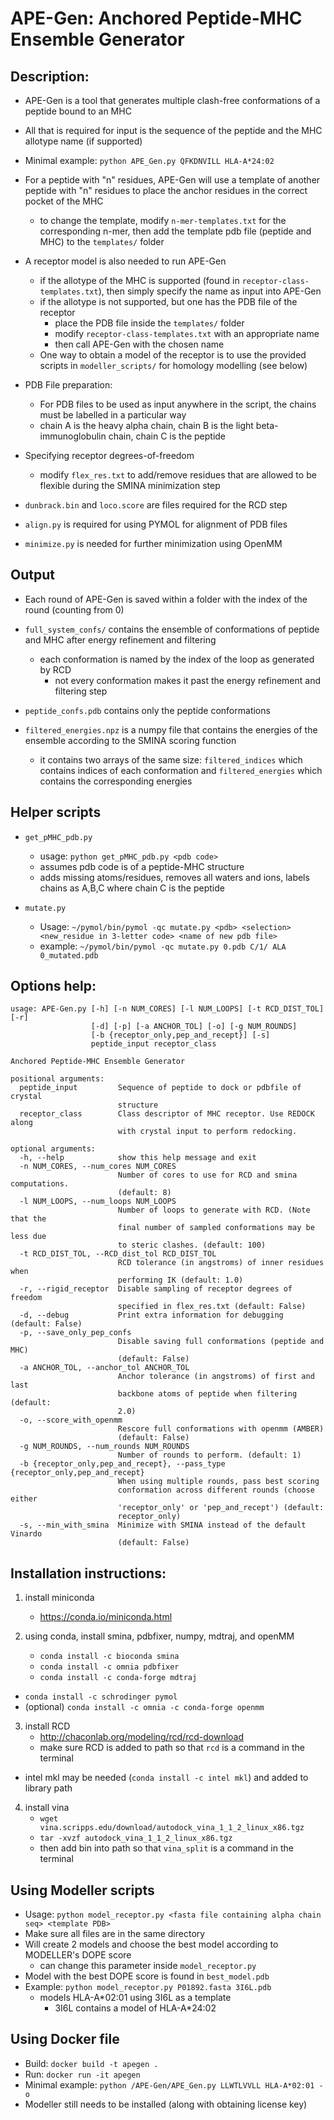# APE-Gen: Anchored Peptide-MHC Ensemble Generator

## Description:

- APE-Gen is a tool that generates multiple clash-free conformations of a peptide bound to an MHC

- All that is required for input is the sequence of the peptide and the MHC allotype name (if supported)

- Minimal example: `python APE_Gen.py QFKDNVILL HLA-A*24:02`

- For a peptide with "n" residues, APE-Gen will use a template of another peptide with "n" residues to place the anchor residues in the correct pocket of the MHC
  - to change the template, modify `n-mer-templates.txt` for the corresponding n-mer, then add the template pdb file (peptide and MHC) to the `templates/` folder

- A receptor model is also needed to run APE-Gen
  - if the allotype of the MHC is supported (found in `receptor-class-templates.txt`), then simply specify the name as input into APE-Gen
  - if the allotype is not supported, but one has the PDB file of the receptor
    - place the PDB file inside the `templates/` folder
    - modify `receptor-class-templates.txt` with an appropriate name
    - then call APE-Gen with the chosen name
  - One way to obtain a model of the receptor is to use the provided scripts in `modeller_scripts/` for homology modelling (see below)

- PDB File preparation:
  - For PDB files to be used as input anywhere in the script, the chains must be labelled in a particular way
  - chain A is the heavy alpha chain, chain B is the light beta-immunoglobulin chain, chain C is the peptide

- Specifying receptor degrees-of-freedom
  - modify `flex_res.txt` to add/remove residues that are allowed to be flexible during the SMINA minimization step

- `dunbrack.bin` and `loco.score` are files required for the RCD step
- `align.py` is required for using PYMOL for alignment of PDB files
- `minimize.py` is needed for further minimization using OpenMM


## Output

- Each round of APE-Gen is saved within a folder with the index of the round (counting from 0)

- `full_system_confs/` contains the ensemble of conformations of peptide and MHC after energy refinement and filtering
  - each conformation is named by the index of the loop as generated by RCD
    - not every conformation makes it past the energy refinement and filtering step
- `peptide_confs.pdb` contains only the peptide conformations
- `filtered_energies.npz` is a numpy file that contains the energies of the ensemble according to the SMINA scoring function
  - it contains two arrays of the same size: `filtered_indices` which contains indices of each conformation and `filtered_energies` which contains the corresponding energies


## Helper scripts

- `get_pMHC_pdb.py`
  - usage: `python get_pMHC_pdb.py <pdb code>`
  - assumes pdb code is of a peptide-MHC structure
  - adds missing atoms/residues, removes all waters and ions, labels chains as A,B,C where chain C is the peptide

- `mutate.py`
  - Usage: `~/pymol/bin/pymol -qc mutate.py <pdb> <selection> <new_residue in 3-letter code> <name of new pdb file>`
  - example: `~/pymol/bin/pymol -qc mutate.py 0.pdb C/1/ ALA 0_mutated.pdb`

## Options help:

```
usage: APE-Gen.py [-h] [-n NUM_CORES] [-l NUM_LOOPS] [-t RCD_DIST_TOL] [-r]
                  [-d] [-p] [-a ANCHOR_TOL] [-o] [-g NUM_ROUNDS]
                  [-b {receptor_only,pep_and_recept}] [-s]
                  peptide_input receptor_class

Anchored Peptide-MHC Ensemble Generator

positional arguments:
  peptide_input         Sequence of peptide to dock or pdbfile of crystal
                        structure
  receptor_class        Class descriptor of MHC receptor. Use REDOCK along
                        with crystal input to perform redocking.

optional arguments:
  -h, --help            show this help message and exit
  -n NUM_CORES, --num_cores NUM_CORES
                        Number of cores to use for RCD and smina computations.
                        (default: 8)
  -l NUM_LOOPS, --num_loops NUM_LOOPS
                        Number of loops to generate with RCD. (Note that the
                        final number of sampled conformations may be less due
                        to steric clashes. (default: 100)
  -t RCD_DIST_TOL, --RCD_dist_tol RCD_DIST_TOL
                        RCD tolerance (in angstroms) of inner residues when
                        performing IK (default: 1.0)
  -r, --rigid_receptor  Disable sampling of receptor degrees of freedom
                        specified in flex_res.txt (default: False)
  -d, --debug           Print extra information for debugging (default: False)
  -p, --save_only_pep_confs
                        Disable saving full conformations (peptide and MHC)
                        (default: False)
  -a ANCHOR_TOL, --anchor_tol ANCHOR_TOL
                        Anchor tolerance (in angstroms) of first and last
                        backbone atoms of peptide when filtering (default:
                        2.0)
  -o, --score_with_openmm
                        Rescore full conformations with openmm (AMBER)
                        (default: False)
  -g NUM_ROUNDS, --num_rounds NUM_ROUNDS
                        Number of rounds to perform. (default: 1)
  -b {receptor_only,pep_and_recept}, --pass_type {receptor_only,pep_and_recept}
                        When using multiple rounds, pass best scoring
                        conformation across different rounds (choose either
                        'receptor_only' or 'pep_and_recept') (default:
                        receptor_only)
  -s, --min_with_smina  Minimize with SMINA instead of the default Vinardo
                        (default: False)
```


## Installation instructions:

1) install miniconda 
	- https://conda.io/miniconda.html

2) using conda, install smina, pdbfixer, numpy, mdtraj, and openMM
	- `conda install -c bioconda smina`
	- `conda install -c omnia pdbfixer`
	- `conda install -c conda-forge mdtraj`
  - `conda install -c schrodinger pymol`
  - (optional) `conda install -c omnia -c conda-forge openmm`

3) install RCD
	- http://chaconlab.org/modeling/rcd/rcd-download
	- make sure RCD is added to path so that `rcd` is a command in the terminal
  - intel mkl may be needed (`conda install -c intel mkl`) and added to library path

4) install vina
	- `wget vina.scripps.edu/download/autodock_vina_1_1_2_linux_x86.tgz`
	- `tar -xvzf autodock_vina_1_1_2_linux_x86.tgz`
	- then add bin into path so that `vina_split` is a command in the terminal


## Using Modeller scripts

- Usage: `python model_receptor.py <fasta file containing alpha chain seq> <template PDB>`
- Make sure all files are in the same directory
- Will create 2 models and choose the best model according to MODELLER's DOPE score
  - can change this parameter inside `model_receptor.py`
- Model with the best DOPE score is found in `best_model.pdb`
- Example: `python model_receptor.py P01892.fasta 3I6L.pdb`
  - models HLA-A*02:01 using 3I6L as a template
    - 3I6L contains a model of HLA-A*24:02

## Using Docker file

- Build: `docker build -t apegen .`
- Run: `docker run -it apegen`
- Minimal example: `python /APE-Gen/APE_Gen.py LLWTLVVLL HLA-A*02:01 -o`
- Modeller still needs to be installed (along with obtaining license key) 

